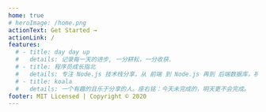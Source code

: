```yaml
---
home: true
# heroImage: /home.png
actionText: Get Started →
actionLink: /
features:
  # - title: day day up
  #   details: 记录每一天的进步, 一分耕耘，一分收获.
  # - title: 程序员成长指北
  #   details: 专注 Node.js 技术栈分享，从 前端 到 Node.js 再到 后端数据库，祝您成为优秀的高级 Node.js 全栈工程师
  # - title: koala
  #   details: 一个有趣的且乐于分享的人。座右铭：今天未完成的，明天更不会完成。
footer: MIT Licensed | Copyright © 2020
---
```

